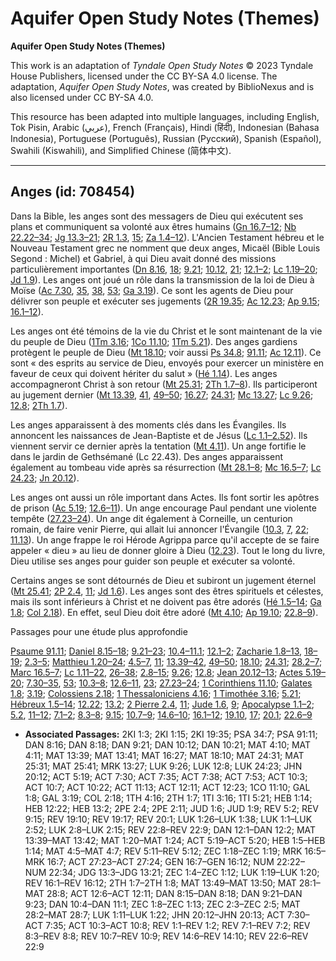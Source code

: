 # Aquifer Open Study Notes (Themes)

**Aquifer Open Study Notes (Themes)**

This work is an adaptation of *Tyndale Open Study Notes* © 2023 Tyndale House Publishers, licensed under the CC BY\-SA 4\.0 license. The adaptation, *Aquifer Open Study Notes*, was created by BiblioNexus and is also licensed under CC BY\-SA 4\.0\.

This resource has been adapted into multiple languages, including English, Tok Pisin, Arabic (عربي), French (Français), Hindi (हिंदी), Indonesian (Bahasa Indonesia), Portuguese (Português), Russian (Русский), Spanish (Español), Swahili (Kiswahili), and Simplified Chinese (简体中文).



--------------------------------

## Anges (id: 708454)

Dans la Bible, les anges sont des messagers de Dieu qui exécutent ses plans et communiquent sa volonté aux êtres humains ([Gn 16\.7–12](https://ref.ly/Gen16:7-Gen16:12); [Nb 22\.22–34](https://ref.ly/Num22:22-Num22:34); [Jg 13\.3–21](https://ref.ly/Judg13:3-Judg13:21); [2R 1\.3](https://ref.ly/2Kgs1:3), [15](https://ref.ly/2Kgs1:15); [Za 1\.4–12](https://ref.ly/Zech1:4-Zech1:12)). L'Ancien Testament hébreu et le Nouveau Testament grec ne nomment que deux anges, Micaël (Bible Louis Segond : Michel) et Gabriel, à qui Dieu avait donné des missions particulièrement importantes ([Dn 8\.16](https://ref.ly/Dan8:16), [18](https://ref.ly/Dan8:18); [9\.21](https://ref.ly/Dan9:21); [10\.12](https://ref.ly/Dan10:12), [21](https://ref.ly/Dan10:21); [12\.1–2](https://ref.ly/Dan12:1-Dan12:2); [Lc 1\.19–20](https://ref.ly/Luke1:19-Luke1:20); [Jd 1\.9](https://ref.ly/Jude1:9)). Les anges ont joué un rôle dans la transmission de la loi de Dieu à Moïse ([Ac 7\.30](https://ref.ly/Acts7:30), [35](https://ref.ly/Acts7:35), [38](https://ref.ly/Acts7:38), [53](https://ref.ly/Acts7:53); [Ga 3\.19](https://ref.ly/Gal3:19)). Ce sont les agents de Dieu pour délivrer son peuple et exécuter ses jugements ([2R 19\.35](https://ref.ly/2Kgs19:35); [Ac 12\.23](https://ref.ly/Acts12:23); [Ap 9\.15](https://ref.ly/Rev9:15); [16\.1–12](https://ref.ly/Rev16:1-Rev16:12)).

Les anges ont été témoins de la vie du Christ et le sont maintenant de la vie du peuple de Dieu ([1Tm 3\.16](https://ref.ly/1Tim3:16); [1Co 11\.10](https://ref.ly/1Cor11:10); [1Tm 5\.21](https://ref.ly/1Tim5:21)). Des anges gardiens protègent le peuple de Dieu ([Mt 18\.10](https://ref.ly/Matt18:10); voir aussi [Ps 34\.8](https://ref.ly/Ps34:7); [91\.11](https://ref.ly/Ps91:11); [Ac 12\.11](https://ref.ly/Acts12:11)). Ce sont « des esprits au service de Dieu, envoyés pour exercer un ministère en faveur de ceux qui doivent hériter du salut » ([Hé 1\.14](https://ref.ly/Heb1:14)). Les anges accompagneront Christ à son retour ([Mt 25\.31](https://ref.ly/Matt25:31); [2Th 1\.7–8](https://ref.ly/2Thess1:7-2Thess1:8)). Ils participeront au jugement dernier ([Mt 13\.39](https://ref.ly/Matt13:39), [41](https://ref.ly/Matt13:41), [49–50](https://ref.ly/Matt13:49-Matt13:50); [16\.27](https://ref.ly/Matt16:27); [24\.31](https://ref.ly/Matt24:31); [Mc 13\.27](https://ref.ly/Mark13:27); [Lc 9\.26](https://ref.ly/Luke9:26); [12\.8](https://ref.ly/Luke12:8); [2Th 1\.7](https://ref.ly/2Thess1:7)).

Les anges apparaissent à des moments clés dans les Évangiles. Ils annoncent les naissances de Jean\-Baptiste et de Jésus ([Lc 1\.1–2\.52](https://ref.ly/Luke1:1-Luke2:52)). Ils viennent servir ce dernier après la tentation ([Mt 4\.11](https://ref.ly/Matt4:11)). Un ange fortifie le dans le jardin de Gethsémané (Lc 22\.43\). Des anges apparaissent également au tombeau vide après sa résurrection ([Mt 28\.1–8](https://ref.ly/Matt28:1-Matt28:8); [Mc 16\.5–7](https://ref.ly/Mark16:5-Mark16:7); [Lc 24\.23](https://ref.ly/Luke24:23); [Jn 20\.12](https://ref.ly/John20:12)).

Les anges ont aussi un rôle important dans Actes. Ils font sortir les apôtres de prison ([Ac 5\.19](https://ref.ly/Acts5:19); [12\.6–11](https://ref.ly/Acts12:6-Acts12:11)). Un ange encourage Paul pendant une violente tempête ([27\.23–24](https://ref.ly/Acts27:23-Acts27:24)). Un ange dit également à Corneille, un centurion romain, de faire venir Pierre, qui allait lui annoncer l'Évangile ([10\.3](https://ref.ly/Acts10:3), [7](https://ref.ly/Acts10:7), [22](https://ref.ly/Acts10:22); [11\.13](https://ref.ly/Acts11:13)). Un ange frappe le roi Hérode Agrippa parce qu'il accepte de se faire appeler « dieu » au lieu de donner gloire à Dieu ([12\.23](https://ref.ly/Acts12:23)). Tout le long du livre, Dieu utilise ses anges pour guider son peuple et exécuter sa volonté. 

Certains anges se sont détournés de Dieu et subiront un jugement éternel ([Mt 25\.41](https://ref.ly/Matt25:41); [2P 2\.4](https://ref.ly/2Pet2:4), [11](https://ref.ly/2Pet2:11); [Jd 1\.6](https://ref.ly/Jude1:6)). Les anges sont des êtres spirituels et célestes, mais ils sont inférieurs à Christ et ne doivent pas être adorés ([Hé 1\.5–14](https://ref.ly/Heb1:5-Heb1:14); [Ga 1\.8](https://ref.ly/Gal1:8); [Col 2\.18](https://ref.ly/Col2:18)). En effet, seul Dieu doit être adoré ([Mt 4\.10](https://ref.ly/Matt4:10); [Ap 19\.10](https://ref.ly/Rev19:10); [22\.8–9](https://ref.ly/Rev22:8-Rev22:9)). 

Passages pour une étude plus approfondie

[Psaume 91\.11](https://ref.ly/Ps91:11); [Daniel 8\.15–18](https://ref.ly/Dan8:15-Dan8:18); [9\.21–23](https://ref.ly/Dan9:21-Dan9:23); [10\.4–11\.1](https://ref.ly/Dan10:4-Dan11:1); [12\.1–2](https://ref.ly/Dan12:1-Dan12:2); [Zacharie 1\.8–13](https://ref.ly/Zech1:8-Zech1:13), [18–19](https://ref.ly/Zech1:18-Zech1:19); [2\.3–5](https://ref.ly/Zech2:3-Zech2:5); [Matthieu 1\.20–24](https://ref.ly/Matt1:20-Matt1:24); [4\.5–7](https://ref.ly/Matt4:5-Matt4:7), [11](https://ref.ly/Matt4:11); [13\.39–42](https://ref.ly/Matt13:39-Matt13:42), [49–50](https://ref.ly/Matt13:49-Matt13:50); [18\.10](https://ref.ly/Matt18:10); [24\.31](https://ref.ly/Matt24:31); [28\.2–7](https://ref.ly/Matt28:2-Matt28:7); [Marc 16\.5–7](https://ref.ly/Mark16:5-Mark16:7); [Lc 1\.11–22](https://ref.ly/Luke1:11-Luke1:22), [26–38](https://ref.ly/Luke1:26-Luke1:38); [2\.8–15](https://ref.ly/Luke2:8-Luke2:15); [9\.26](https://ref.ly/Luke9:26); [12\.8](https://ref.ly/Luke12:8); [Jean 20\.12–13](https://ref.ly/John20:12-John20:13); [Actes 5\.19–20](https://ref.ly/Acts5:19-Acts5:20); [7\.30–35](https://ref.ly/Acts7:30-Acts7:35), [53](https://ref.ly/Acts7:53); [10\.3–8](https://ref.ly/Acts10:3-Acts10:8); [12\.6–11](https://ref.ly/Acts12:6-Acts12:11), [23](https://ref.ly/Acts12:23); [27\.23–24](https://ref.ly/Acts27:23-Acts27:24); [1 Corinthiens 11\.10](https://ref.ly/1Cor11:10); [Galates 1\.8](https://ref.ly/Gal1:8); [3\.19](https://ref.ly/Gal3:19); [Colossiens 2\.18](https://ref.ly/Col2:18); [1 Thessaloniciens 4\.16](https://ref.ly/1Thess4:16); [1 Timothée 3\.16](https://ref.ly/1Tim3:16); [5\.21](https://ref.ly/1Tim5:21); [Hébreux 1\.5–14](https://ref.ly/Heb1:5-Heb1:14); [12\.22](https://ref.ly/Heb12:22); [13\.2](https://ref.ly/Heb13:2); [2 Pierre 2\.4](https://ref.ly/2Pet2:4), [11](https://ref.ly/2Pet2:11); [Jude 1\.6](https://ref.ly/Jude1:6), [9](https://ref.ly/Jude1:9); [Apocalypse 1\.1–2](https://ref.ly/Rev1:1-Rev1:2); [5\.2](https://ref.ly/Rev5:2), [11–12](https://ref.ly/Rev5:11-Rev5:12); [7\.1–2](https://ref.ly/Rev7:1-Rev7:2); [8\.3–8](https://ref.ly/Rev8:3-Rev8:8); [9\.15](https://ref.ly/Rev9:15); [10\.7–9](https://ref.ly/Rev10:7-Rev10:9); [14\.6–10](https://ref.ly/Rev14:6-Rev14:10); [16\.1–12](https://ref.ly/Rev16:1-Rev16:12); [19\.10](https://ref.ly/Rev19:10), [17](https://ref.ly/Rev19:17); [20\.1](https://ref.ly/Rev20:1); [22\.6–9](https://ref.ly/Rev22:6-Rev22:9)

* **Associated Passages:** 2KI 1:3; 2KI 1:15; 2KI 19:35; PSA 34:7; PSA 91:11; DAN 8:16; DAN 8:18; DAN 9:21; DAN 10:12; DAN 10:21; MAT 4:10; MAT 4:11; MAT 13:39; MAT 13:41; MAT 16:27; MAT 18:10; MAT 24:31; MAT 25:31; MAT 25:41; MRK 13:27; LUK 9:26; LUK 12:8; LUK 24:23; JHN 20:12; ACT 5:19; ACT 7:30; ACT 7:35; ACT 7:38; ACT 7:53; ACT 10:3; ACT 10:7; ACT 10:22; ACT 11:13; ACT 12:11; ACT 12:23; 1CO 11:10; GAL 1:8; GAL 3:19; COL 2:18; 1TH 4:16; 2TH 1:7; 1TI 3:16; 1TI 5:21; HEB 1:14; HEB 12:22; HEB 13:2; 2PE 2:4; 2PE 2:11; JUD 1:6; JUD 1:9; REV 5:2; REV 9:15; REV 19:10; REV 19:17; REV 20:1; LUK 1:26–LUK 1:38; LUK 1:1–LUK 2:52; LUK 2:8–LUK 2:15; REV 22:8–REV 22:9; DAN 12:1–DAN 12:2; MAT 13:39–MAT 13:42; MAT 1:20–MAT 1:24; ACT 5:19–ACT 5:20; HEB 1:5–HEB 1:14; MAT 4:5–MAT 4:7; REV 5:11–REV 5:12; ZEC 1:18–ZEC 1:19; MRK 16:5–MRK 16:7; ACT 27:23–ACT 27:24; GEN 16:7–GEN 16:12; NUM 22:22–NUM 22:34; JDG 13:3–JDG 13:21; ZEC 1:4–ZEC 1:12; LUK 1:19–LUK 1:20; REV 16:1–REV 16:12; 2TH 1:7–2TH 1:8; MAT 13:49–MAT 13:50; MAT 28:1–MAT 28:8; ACT 12:6–ACT 12:11; DAN 8:15–DAN 8:18; DAN 9:21–DAN 9:23; DAN 10:4–DAN 11:1; ZEC 1:8–ZEC 1:13; ZEC 2:3–ZEC 2:5; MAT 28:2–MAT 28:7; LUK 1:11–LUK 1:22; JHN 20:12–JHN 20:13; ACT 7:30–ACT 7:35; ACT 10:3–ACT 10:8; REV 1:1–REV 1:2; REV 7:1–REV 7:2; REV 8:3–REV 8:8; REV 10:7–REV 10:9; REV 14:6–REV 14:10; REV 22:6–REV 22:9

